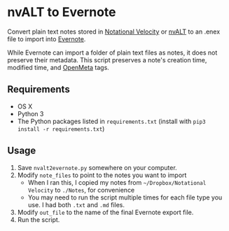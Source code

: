 # nvALT to Evernote

Convert plain text notes stored in [Notational Velocity](http://notational.net/) or [nvALT](http://brettterpstra.com/projects/nvalt/) to an .enex file to import into [Evernote](https://evernote.com/). 

While Evernote can import a folder of plain text files as notes, it does not preserve their metadata. This script preserves a note's creation time, modified time, and [OpenMeta](https://code.google.com/archive/p/openmeta/) tags.

## Requirements

- OS X
- Python 3
- The Python packages listed in `requirements.txt` (install with `pip3 install -r requirements.txt`)

## Usage

1. Save `nvalt2evernote.py` somewhere on your computer.
2. Modify `note_files` to point to the notes you want to import
    - When I ran this, I copied my notes from `~/Dropbox/Notational Velocity` to `./Notes`, for convenience
    - You may need to run the script multiple times for each file type you use. I had both `.txt` and `.md` files.
3. Modify `out_file` to the name of the final Evernote export file.
4. Run the script.
